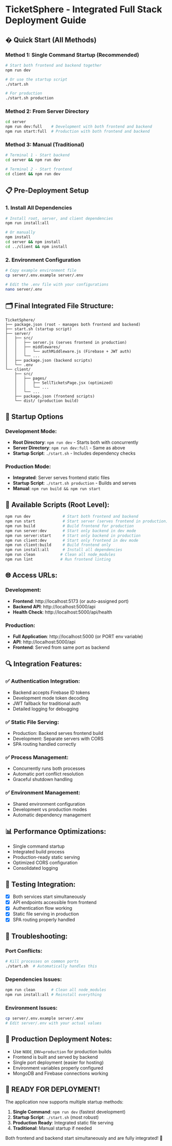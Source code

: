 # TicketSphere - Integrated Full Stack Deployment Guide

## � Quick Start (All Methods)

### Method 1: Single Command Startup (Recommended)
```bash
# Start both frontend and backend together
npm run dev

# Or use the startup script
./start.sh

# For production
./start.sh production
```

### Method 2: From Server Directory
```bash
cd server
npm run dev:full    # Development with both frontend and backend
npm run start:full  # Production with both frontend and backend
```

### Method 3: Manual (Traditional)
```bash
# Terminal 1 - Start backend
cd server && npm run dev

# Terminal 2 - Start frontend  
cd client && npm run dev
```

## 📋 Pre-Deployment Setup

### 1. Install All Dependencies
```bash
# Install root, server, and client dependencies
npm run install:all

# Or manually
npm install
cd server && npm install
cd ../client && npm install
```

### 2. Environment Configuration
```bash
# Copy example environment file
cp server/.env.example server/.env

# Edit the .env file with your configurations
nano server/.env
```

## 🗂️ Final Integrated File Structure:
```
TicketSphere/
├── package.json (root - manages both frontend and backend)
├── start.sh (startup script)
├── server/
│   ├── src/
│   │   ├── server.js (serves frontend in production)
│   │   ├── middlewares/
│   │   │   └── authMiddleware.js (Firebase + JWT auth)
│   │   └── ...
│   ├── package.json (backend scripts)
│   └── .env
└── client/
    ├── src/
    │   ├── pages/
    │   │   ├── SellTicketsPage.jsx (optimized)
    │   │   └── ...
    │   └── ...
    ├── package.json (frontend scripts)
    └── dist/ (production build)
```

## 🚀 Startup Options

### Development Mode:
- **Root Directory**: `npm run dev` - Starts both with concurrently
- **Server Directory**: `npm run dev:full` - Same as above
- **Startup Script**: `./start.sh` - Includes dependency checks

### Production Mode:
- **Integrated**: Server serves frontend static files
- **Startup Script**: `./start.sh production` - Builds and serves
- **Manual**: `npm run build && npm run start`

## 🔧 Available Scripts (Root Level):

```bash
npm run dev              # Start both frontend and backend
npm run start            # Start server (serves frontend in production)
npm run build            # Build frontend for production
npm run server:dev       # Start only backend in dev mode
npm run server:start     # Start only backend in production
npm run client:dev       # Start only frontend in dev mode
npm run client:build     # Build frontend only
npm run install:all      # Install all dependencies
npm run clean           # Clean all node_modules
npm run lint            # Run frontend linting
```

## 🌐 Access URLs:

### Development:
- **Frontend**: http://localhost:5173 (or auto-assigned port)
- **Backend API**: http://localhost:5000/api
- **Health Check**: http://localhost:5000/api/health

### Production:
- **Full Application**: http://localhost:5000 (or PORT env variable)
- **API**: http://localhost:5000/api
- **Frontend**: Served from same port as backend

## 🔍 Integration Features:

### ✅ **Authentication Integration**:
- Backend accepts Firebase ID tokens
- Development mode token decoding
- JWT fallback for traditional auth
- Detailed logging for debugging

### ✅ **Static File Serving**:
- Production: Backend serves frontend build
- Development: Separate servers with CORS
- SPA routing handled correctly

### ✅ **Process Management**:
- Concurrently runs both processes
- Automatic port conflict resolution
- Graceful shutdown handling

### ✅ **Environment Management**:
- Shared environment configuration
- Development vs production modes
- Automatic dependency management

## 📊 Performance Optimizations:
- Single command startup
- Integrated build process
- Production-ready static serving
- Optimized CORS configuration
- Consolidated logging

## 🧪 Testing Integration:
- [x] Both services start simultaneously
- [x] API endpoints accessible from frontend
- [x] Authentication flow working
- [x] Static file serving in production
- [x] SPA routing properly handled

## 🚨 Troubleshooting:

### Port Conflicts:
```bash
# Kill processes on common ports
./start.sh  # Automatically handles this
```

### Dependencies Issues:
```bash
npm run clean       # Clean all node_modules
npm run install:all # Reinstall everything
```

### Environment Issues:
```bash
cp server/.env.example server/.env
# Edit server/.env with your actual values
```

## 📝 Production Deployment Notes:
- Use `NODE_ENV=production` for production builds
- Frontend is built and served by backend
- Single port deployment (easier for hosting)
- Environment variables properly configured
- MongoDB and Firebase connections working

## 🎯 **READY FOR DEPLOYMENT!**

The application now supports multiple startup methods:
1. **Single Command**: `npm run dev` (fastest development)
2. **Startup Script**: `./start.sh` (most robust)
3. **Production Ready**: Integrated static file serving
4. **Traditional**: Manual startup if needed

Both frontend and backend start simultaneously and are fully integrated! 🎉
